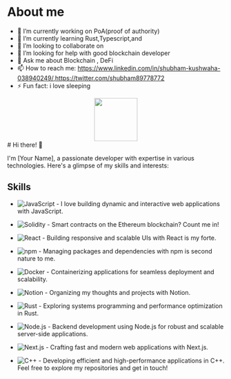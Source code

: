 # About me 

- 🔭 I’m currently working on PoA(proof of authority)
- 🌱 I’m currently learning Rust,Typescript,and 
- 👯 I’m looking to collaborate on 
- 🤔 I’m looking for help with good blockchain developer
- 💬 Ask me about Blockchain , DeFi 
- 📫 How to reach me: https://www.linkedin.com/in/shubham-kushwaha-038940249/,https://twitter.com/shubham89778772
- ⚡ Fun fact: i love sleeping
<div id="header" align="center">
  <img src="https://media.giphy.com/media/M9gbBd9nbDrOTu1Mqx/giphy.gif" width="100"/>
</div>
# Hi there! 👋

I'm [Your Name], a passionate developer with expertise in various technologies. Here's a glimpse of my skills and interests:

## Skills

- ![JavaScript](https://img.shields.io/badge/-JavaScript-yellow?style=flat-square&logo=javascript&logoColor=white) - I love building dynamic and interactive web applications with JavaScript.
- ![Solidity](https://img.shields.io/badge/-Solidity-363636?style=flat-square&logo=solidity&logoColor=white) - Smart contracts on the Ethereum blockchain? Count me in!
- ![React](https://img.shields.io/badge/-React-61dafb?style=flat-square&logo=react&logoColor=white) - Building responsive and scalable UIs with React is my forte.
- ![npm](https://img.shields.io/badge/-npm-CB3837?style=flat-square&logo=npm&logoColor=white) - Managing packages and dependencies with npm is second nature to me.
- ![Docker](https://img.shields.io/badge/-Docker-2496ED?style=flat-square&logo=docker&logoColor=white) - Containerizing applications for seamless deployment and scalability.

- ![Notion](https://img.shields.io/badge/-Notion-000000?style=flat-square&logo=notion&logoColor=white) - Organizing my thoughts and projects with Notion.
- ![Rust](https://img.shields.io/badge/-Rust-000000?style=flat-square&logo=rust&logoColor=white) - Exploring systems programming and performance optimization in Rust.
- ![Node.js](https://img.shields.io/badge/-Node.js-339933?style=flat-square&logo=node.js&logoColor=white) - Backend development using Node.js for robust and scalable server-side applications.
- ![Next.js](https://img.shields.io/badge/-Next.js-000000?style=flat-square&logo=next.js&logoColor=white) - Crafting fast and modern web applications with Next.js.
- ![C++](https://img.shields.io/badge/-C++-00599C?style=flat-square&logo=c%2B%2B&logoColor=white) - Developing efficient and high-performance applications in C++.
Feel free to explore my repositories and get in touch!

